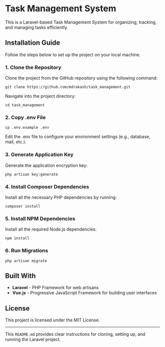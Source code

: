 # Task Management System

This is a Laravel-based Task Management System for organizing, tracking, and managing tasks efficiently.

## Installation Guide

Follow the steps below to set up the project on your local machine.

### 1. Clone the Repository

Clone the project from the GitHub repository using the following command:

```
git clone https://github.com/mdrakash/task_management.git
```

Navigate into the project directory:

```
cd task_management
```

### 2. Copy .env File

```
cp .env.example .env
```

Edit the .env file to configure your environment settings (e.g., database, mail, etc.).

### 3. Generate Application Key
Generate the application encryption key:

```
php artisan key:generate
```

### 4. Install Composer Dependencies
Install all the necessary PHP dependencies by running:

```
composer install
```

### 5. Install NPM Dependencies
Install all the required Node.js dependencies:

```
npm install
```
### 6. Run Migrations

```
php artisan migrate
```

## Built With

- **Laravel** - PHP Framework for web artisans
- **Vue.js** - Progressive JavaScript Framework for building user interfaces

## License

This project is licensed under the MIT License.

---

This `README.md` provides clear instructions for cloning, setting up, and running the Laravel project.
